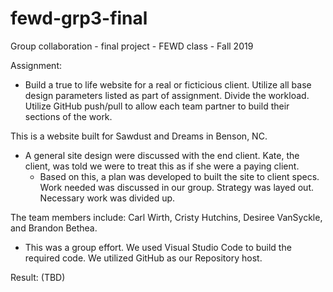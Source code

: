 # fewd-grp3-final
Group collaboration - final project - FEWD class - Fall 2019  

Assignment:  
   - Build a true to life website for a real or ficticious client.  Utilize all base design parameters listed as part of assignment.  Divide the workload.  Utilize GitHub push/pull to allow each team partner to build their sections of the work.  

This is a website built for Sawdust and Dreams in Benson, NC. 
   - A general site design were discussed with the end client.  Kate, the client, was told we were to treat this as if she were a paying client.  
      - Based on this, a plan was developed to built the site to client specs.  Work needed was discussed in our group.  Strategy was layed out.  Necessary work was divided up. 
 
The team members include: Carl Wirth, Cristy Hutchins, Desiree VanSyckle, and Brandon Bethea. 
   - This was a group effort.  We used Visual Studio Code to build the required code.  We utilized GitHub as our Repository host.  
 
Result:  (TBD) 

